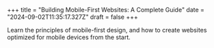 +++
title = "Building Mobile-First Websites: A Complete Guide"
date = "2024-09-02T11:35:17.327Z"
draft = false
+++

  Learn the principles of mobile-first design, and how to create websites optimized for mobile devices from the start.
        